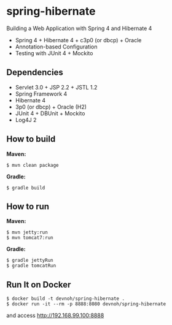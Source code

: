 # spring-hibernate
Building a Web Application with Spring 4 and Hibernate 4

* Spring 4 + Hibernate 4 + c3p0 (or dbcp) + Oracle
* Annotation-based Configuration
* Testing with JUnit 4 + Mockito

Dependencies
------------

* Servlet 3.0 + JSP 2.2 + JSTL 1.2
* Spring Framework 4
* Hibernate 4
* 3p0 (or dbcp) + Oracle (H2)
* JUnit 4 + DBUnit + Mockito
* Log4J 2

How to build
------------

**Maven:**
```
$ mvn clean package
```

**Gradle:**
```
$ gradle build
```

How to run
----------
**Maven:**
```
$ mvn jetty:run
$ mvn tomcat7:run
```

**Gradle:**
```
$ gradle jettyRun
$ gradle tomcatRun
```

Run It on Docker
----------------
```
$ docker build -t devnoh/spring-hibernate .
$ docker run -it --rm -p 8888:8080 devnoh/spring-hibernate
```
and access http://192.168.99.100:8888
